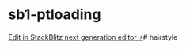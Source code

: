 # sb1-ptloading

[Edit in StackBlitz next generation editor ⚡️](https://stackblitz.com/~/github.com/rudy2steiner/sb1-ptloading)# hairstyle
